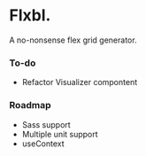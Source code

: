 # Flxbl.

A no-nonsense flex grid generator.

### To-do

- Refactor Visualizer compontent

### Roadmap

- Sass support
- Multiple unit support
- useContext